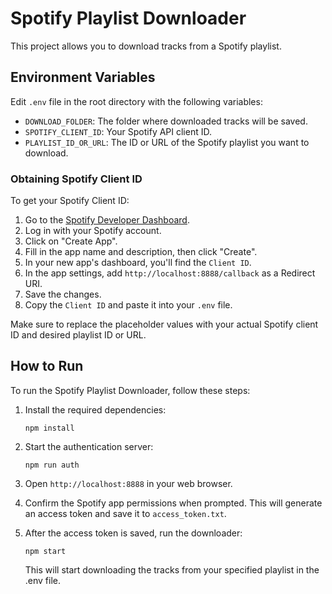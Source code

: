 # Spotify Playlist Downloader

This project allows you to download tracks from a Spotify playlist.

## Environment Variables

Edit `.env` file in the root directory with the following variables:

- `DOWNLOAD_FOLDER`: The folder where downloaded tracks will be saved.
- `SPOTIFY_CLIENT_ID`: Your Spotify API client ID.
- `PLAYLIST_ID_OR_URL`: The ID or URL of the Spotify playlist you want to download.

### Obtaining Spotify Client ID

To get your Spotify Client ID:

1. Go to the [Spotify Developer Dashboard](https://developer.spotify.com/).
2. Log in with your Spotify account.
3. Click on "Create App".
4. Fill in the app name and description, then click "Create".
5. In your new app's dashboard, you'll find the `Client ID`.
6. In the app settings, add `http://localhost:8888/callback` as a Redirect URI.
7. Save the changes.
8. Copy the `Client ID` and paste it into your `.env` file.

Make sure to replace the placeholder values with your actual Spotify client ID and desired playlist ID or URL.

## How to Run

To run the Spotify Playlist Downloader, follow these steps:

1. Install the required dependencies:

   ```
   npm install
   ```

2. Start the authentication server:

   ```
   npm run auth
   ```

3. Open `http://localhost:8888` in your web browser.

4. Confirm the Spotify app permissions when prompted. This will generate an access token and save it to `access_token.txt`.

5. After the access token is saved, run the downloader:

   ```
   npm start
   ```

   This will start downloading the tracks from your specified playlist in the .env file.
